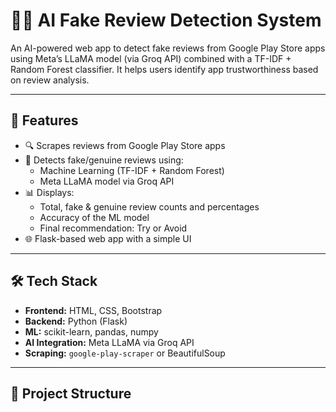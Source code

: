 # 🕵️‍♂️ AI Fake Review Detection System

An AI-powered web app to detect fake reviews from Google Play Store apps using Meta’s LLaMA model (via Groq API) combined with a TF-IDF + Random Forest classifier. It helps users identify app trustworthiness based on review analysis.

---

## 🚀 Features

- 🔍 Scrapes reviews from Google Play Store apps
- 🧠 Detects fake/genuine reviews using:
  - Machine Learning (TF-IDF + Random Forest)
  - Meta LLaMA model via Groq API
- 📊 Displays:
  - Total, fake & genuine review counts and percentages
  - Accuracy of the ML model
  - Final recommendation: Try or Avoid
- 🌐 Flask-based web app with a simple UI

---

## 🛠️ Tech Stack

- **Frontend:** HTML, CSS, Bootstrap
- **Backend:** Python (Flask)
- **ML:** scikit-learn, pandas, numpy
- **AI Integration:** Meta LLaMA via Groq API
- **Scraping:** `google-play-scraper` or BeautifulSoup

---

## 📁 Project Structure

